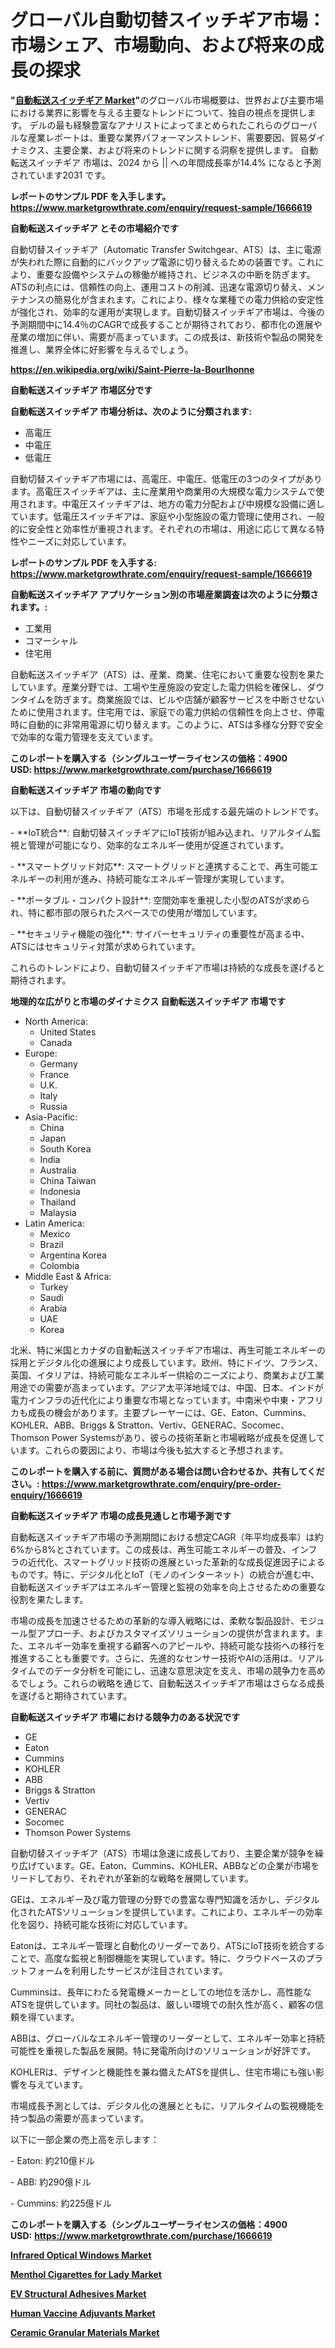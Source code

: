 <p><h1>グローバル自動切替スイッチギア市場：市場シェア、市場動向、および将来の成長の探求</h1></p><p><strong>"<a href="https://www.marketgrowthrate.com/automatic-transfer-switchgear-r1666619">自動転送スイッチギア Market</a>"</strong>のグローバル市場概要は、世界および主要市場における業界に影響を与える主要なトレンドについて、独自の視点を提供します。 デルの最も経験豊富なアナリストによってまとめられたこれらのグローバルな産業レポートは、重要な業界パフォーマンストレンド、需要要因、貿易ダイナミクス、主要企業、および将来のトレンドに関する洞察を提供します。 自動転送スイッチギア 市場は、2024 から || への年間成長率が14.4% になると予測されています2031 です。</p>
<p><strong>レポートのサンプル PDF を入手します。</strong><strong><a href="https://www.marketgrowthrate.com/enquiry/request-sample/1666619">https://www.marketgrowthrate.com/enquiry/request-sample/1666619</a></strong></p>
<p><strong>自動転送スイッチギア とその市場紹介です</strong></p>
<p><p>自動切替スイッチギア（Automatic Transfer Switchgear、ATS）は、主に電源が失われた際に自動的にバックアップ電源に切り替えるための装置です。これにより、重要な設備やシステムの稼働が維持され、ビジネスの中断を防ぎます。ATSの利点には、信頼性の向上、運用コストの削減、迅速な電源切り替え、メンテナンスの簡易化が含まれます。これにより、様々な業種での電力供給の安定性が強化され、効率的な運用が実現します。自動切替スイッチギア市場は、今後の予測期間中に14.4％のCAGRで成長することが期待されており、都市化の進展や産業の増加に伴い、需要が高まっています。この成長は、新技術や製品の開発を推進し、業界全体に好影響を与えるでしょう。</p><a href="https://en.wikipedia.org/wiki/Saint-Pierre-la-Bourlhonne"></a></p>
<p><strong><a href="https://en.wikipedia.org/wiki/Saint-Pierre-la-Bourlhonne">https://en.wikipedia.org/wiki/Saint-Pierre-la-Bourlhonne</a></strong></p>
<p><strong>自動転送スイッチギア&nbsp;市場区分です</strong><strong></strong></p>
<p><strong>自動転送スイッチギア 市場分析は、次のように分類されます:</strong>&nbsp;</p>
<p><ul><li>高電圧</li><li>中電圧</li><li>低電圧</li></ul></p>
<p><p>自動切替スイッチギア市場には、高電圧、中電圧、低電圧の3つのタイプがあります。高電圧スイッチギアは、主に産業用や商業用の大規模な電力システムで使用されます。中電圧スイッチギアは、地方の電力分配および中規模な設備に適しています。低電圧スイッチギアは、家庭や小型施設の電力管理に使用され、一般的に安全性と効率性が重視されます。それぞれの市場は、用途に応じて異なる特性やニーズに対応しています。</p></p>
<p><strong>レポートのサンプル PDF を入手する: <a href="https://www.marketgrowthrate.com/enquiry/request-sample/1666619">https://www.marketgrowthrate.com/enquiry/request-sample/1666619</a></strong></p>
<p><strong> 自動転送スイッチギア アプリケーション別の市場産業調査は次のように分類されます。:</strong></p>
<p><ul><li>工業用</li><li>コマーシャル</li><li>住宅用</li></ul></p>
<p><p>自動転送スイッチギア（ATS）は、産業、商業、住宅において重要な役割を果たしています。産業分野では、工場や生産施設の安定した電力供給を確保し、ダウンタイムを防ぎます。商業施設では、ビルや店舗が顧客サービスを中断させないために使用されます。住宅用では、家庭での電力供給の信頼性を向上させ、停電時に自動的に非常用電源に切り替えます。このように、ATSは多様な分野で安全で効率的な電力管理を支えています。</p></p>
<p><strong>このレポートを購入する（シングルユーザーライセンスの価格：4900 USD:</strong><strong>&nbsp;<a href="https://www.marketgrowthrate.com/purchase/1666619">https://www.marketgrowthrate.com/purchase/1666619</a></strong></p>
<p><strong>自動転送スイッチギア 市場の動向です</strong></p>
<p><p>以下は、自動切替スイッチギア（ATS）市場を形成する最先端のトレンドです。</p><p>- **IoT統合**: 自動切替スイッチギアにIoT技術が組み込まれ、リアルタイム監視と管理が可能になり、効率的なエネルギー使用が促進されています。</p><p>  </p><p>- **スマートグリッド対応**: スマートグリッドと連携することで、再生可能エネルギーの利用が進み、持続可能なエネルギー管理が実現しています。</p><p>- **ポータブル・コンパクト設計**: 空間効率を重視した小型のATSが求められ、特に都市部の限られたスペースでの使用が増加しています。</p><p>- **セキュリティ機能の強化**: サイバーセキュリティの重要性が高まる中、ATSにはセキュリティ対策が求められています。</p><p>これらのトレンドにより、自動切替スイッチギア市場は持続的な成長を遂げると期待されます。</p></p>
<p><strong>地理的な広がりと市場のダイナミクス 自動転送スイッチギア 市場です</strong></p>
<p><ul>
    <li>
        North America:
        <ul>
            <li>United States</li>
            <li>Canada</li>
        </ul>
    </li>
    <li>
        Europe:
        <ul>
            <li>Germany</li>
            <li>France</li>
            <li>U.K.</li>
            <li>Italy</li>
            <li>Russia</li>
        </ul>
    </li>
    <li>
        Asia-Pacific:
        <ul>
            <li>China</li>
            <li>Japan</li>
            <li>South Korea</li>
            <li>India</li>
            <li>Australia</li>
            <li>China Taiwan</li>
            <li>Indonesia</li>
            <li>Thailand</li>
            <li>Malaysia</li>
        </ul>
    </li>
    <li>
        Latin America:
        <ul>
            <li>Mexico</li>
            <li>Brazil</li>
            <li>Argentina Korea</li>
            <li>Colombia</li>
        </ul>
    </li>
    <li>
        Middle East & Africa:
        <ul>
            <li>Turkey</li>
            <li>Saudi</li>
            <li>Arabia</li>
            <li>UAE</li>
            <li>Korea</li>
        </ul>
    </li>
    </ul></p>
<p><p>北米、特に米国とカナダの自動転送スイッチギア市場は、再生可能エネルギーの採用とデジタル化の進展により成長しています。欧州、特にドイツ、フランス、英国、イタリアは、持続可能なエネルギー供給のニーズにより、商業および工業用途での需要が高まっています。アジア太平洋地域では、中国、日本、インドが電力インフラの近代化により重要な市場となっています。中南米や中東・アフリカも成長の機会があります。主要プレーヤーには、GE、Eaton、Cummins、KOHLER、ABB、Briggs & Stratton、Vertiv、GENERAC、Socomec、Thomson Power Systemsがあり、彼らの技術革新と市場戦略が成長を促進しています。これらの要因により、市場は今後も拡大すると予想されます。</p></p>
<p><strong>このレポートを購入する前に、質問がある場合は問い合わせるか、共有してください。:&nbsp;<a href="https://www.marketgrowthrate.com/enquiry/pre-order-enquiry/1666619">https://www.marketgrowthrate.com/enquiry/pre-order-enquiry/1666619</a></strong></p>
<p><strong>自動転送スイッチギア 市場の成長見通しと市場予測です</strong></p>
<p><p>自動転送スイッチギア市場の予測期間における想定CAGR（年平均成長率）は約6%から8%とされています。この成長は、再生可能エネルギーの普及、インフラの近代化、スマートグリッド技術の進展といった革新的な成長促進因子によるものです。特に、デジタル化とIoT（モノのインターネット）の統合が進む中、自動転送スイッチギアはエネルギー管理と監視の効率を向上させるための重要な役割を果たします。</p><p>市場の成長を加速させるための革新的な導入戦略には、柔軟な製品設計、モジュール型アプローチ、およびカスタマイズソリューションの提供が含まれます。また、エネルギー効率を重視する顧客へのアピールや、持続可能な技術への移行を推進することも重要です。さらに、先進的なセンサー技術やAIの活用は、リアルタイムでのデータ分析を可能にし、迅速な意思決定を支え、市場の競争力を高めるでしょう。これらの戦略を通じて、自動転送スイッチギア市場はさらなる成長を遂げると期待されています。</p></p>
<p><strong>自動転送スイッチギア 市場における競争力のある状況です</strong></p>
<p><ul><li>GE</li><li>Eaton</li><li>Cummins</li><li>KOHLER</li><li>ABB</li><li>Briggs & Stratton</li><li>Vertiv</li><li>GENERAC</li><li>Socomec</li><li>Thomson Power Systems</li></ul></p>
<p><p>自動切替スイッチギア（ATS）市場は急速に成長しており、主要企業が競争を繰り広げています。GE、Eaton、Cummins、KOHLER、ABBなどの企業が市場をリードしており、それぞれが革新的な戦略を展開しています。</p><p>GEは、エネルギー及び電力管理の分野での豊富な専門知識を活かし、デジタル化されたATSソリューションを提供しています。これにより、エネルギーの効率化を図り、持続可能な技術に対応しています。</p><p>Eatonは、エネルギー管理と自動化のリーダーであり、ATSにIoT技術を統合することで、高度な監視と制御機能を実現しています。特に、クラウドベースのプラットフォームを利用したサービスが注目されています。</p><p>Cumminsは、長年にわたる発電機メーカーとしての地位を活かし、高性能なATSを提供しています。同社の製品は、厳しい環境での耐久性が高く、顧客の信頼を得ています。</p><p>ABBは、グローバルなエネルギー管理のリーダーとして、エネルギー効率と持続可能性を重視した製品を展開。特に発電所向けのソリューションが好評です。</p><p>KOHLERは、デザインと機能性を兼ね備えたATSを提供し、住宅市場にも強い影響を与えています。</p><p>市場成長予測としては、デジタル化の進展とともに、リアルタイムの監視機能を持つ製品の需要が高まっています。</p><p>以下に一部企業の売上高を示します：</p><p>- Eaton: 約210億ドル</p><p>- ABB: 約290億ドル</p><p>- Cummins: 約225億ドル</p></p>
<p><strong>このレポートを購入する（シングルユーザーライセンスの価格：4900 USD:</strong>&nbsp;<strong><a href="https://www.marketgrowthrate.com/purchase/1666619">https://www.marketgrowthrate.com/purchase/1666619</a></strong></p>
<p><strong><p><a href="https://issuu.com/reportprime-2/docs/infrared-optical-windows-market-siz_9c449e6c8890e6">Infrared Optical Windows Market</a></p><p><a href="https://github.com/NarcisoFerry/Market-Research-Report-List-1/blob/main/menthol-cigarettes-for-lady-market.md">Menthol Cigarettes for Lady Market</a></p><p><a href="https://issuu.com/reportprime-2/docs/ev-structural-adhesives-market-size_d0cebb381f7958">EV Structural Adhesives Market</a></p><p><a href="https://medium.com/@romechristian78/analyzing-human-vaccine-adjuvants-market-dynamics-and-growth-drivers-and-forecasted-for-period-from-06e730c6db18">Human Vaccine Adjuvants Market</a></p><p><a href="https://github.com/globismark/Market-Research-Report-List-5/blob/main/ceramic-granular-materials-market.md">Ceramic Granular Materials Market</a></p></strong></p>